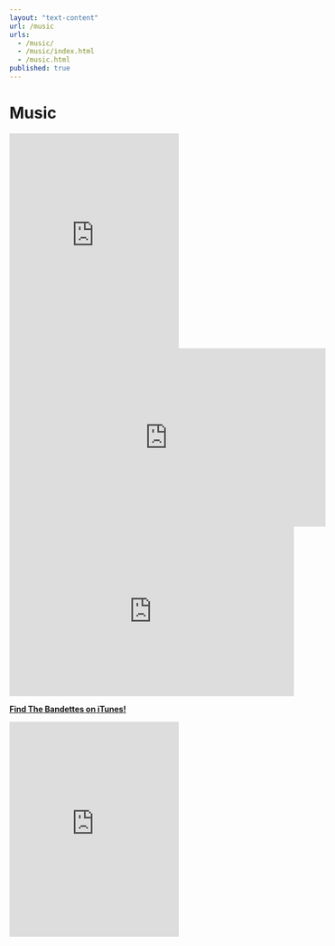 ```yaml
---
layout: "text-content"
url: /music
urls: 
  - /music/
  - /music/index.html
  - /music.html
published: true
---
```






# Music

<iframe src="https://embed.spotify.com/?uri=spotify%3Aalbum%3A6cpjqCtgALzGm3JvN38sHQ" width="300" height="380" frameborder="0" allowtransparency="true"></iframe>

<iframe width="560" height="315" src="https://www.youtube.com/embed/Nz5yGv--uVQ" frameborder="0" allowfullscreen></iframe>

<iframe width="100%" height="300" scrolling="no" frameborder="no" src="https://w.soundcloud.com/player/?url=https%3A//api.soundcloud.com/playlists/94068558&amp;auto_play=false&amp;hide_related=false&amp;show_comments=true&amp;show_user=true&amp;show_reposts=false&amp;visual=true"></iframe>

**[Find The Bandettes on iTunes!](https://itunes.apple.com/se/artist/the-bandettes/id667525996 "The Bandettes on iTunes")**

<iframe src="https://embed.spotify.com/?uri=spotify%3Aartist%3A208qxflE4I6uB0jC0gKMYB" width="300" height="380" frameborder="0" allowtransparency="true"></iframe>